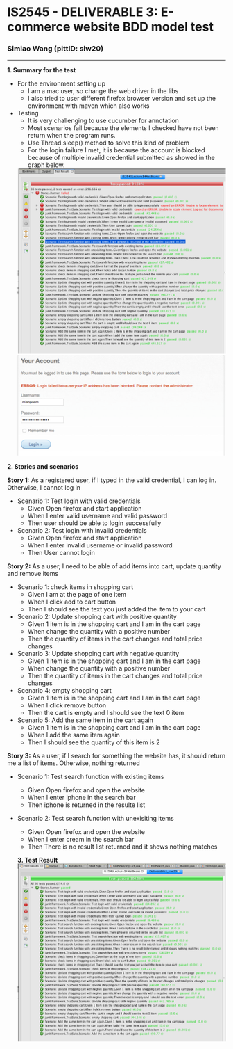 # IS2545 - DELIVERABLE 3: E-commerce website BDD model test
### Simiao Wang (pittID: siw20)
***


<strong>1. Summary for the test</strong>
  * For the environment setting up
    * I am a mac user, so change the web driver in the libs
    * I also tried to user different firefox browser version and set up the environment with maven which also works
  * Testing
    * It is very challenging to use cucumber for annotation
    * Most scenarios fail because the elements I checked have not been return when the program runs.
    * Use Thread.sleep() method to solve this kind of problem
    * For the login failure I met, it is because the account is blocked because of multiple invalid credential submitted as showed in the graph below.
    <img src = "images/image1.png">
    <img src = "images/image2.png">

<strong>2. Stories and scenarios</strong>

<strong>Story 1:</strong> As a registered user, if I typed in the valid credential, I can log in. Otherwise, I cannot log in
* Scenario 1: Test login with valid credentials
    * Given Open firefox and start application
    * When I enter valid username and valid password
    * Then user should be able to login successfully
* Scenario 2: Test login with invalid credentials
    * Given Open firefox and start application
    * When I enter invalid username or invalid password
    * Then User cannot login

<strong>Story 2:</strong> As a user, I need to be able of add items into cart, update quantity and remove items
* Scenario 1: check items in shopping cart
    * Given I am at the page of one item
    * When I click add to cart button
    * Then I should see the text you just added the item to your cart
* Scenario 2: Update shopping cart with positive quantity
    * Given 1 item is in the shopping cart and I am in the cart page
    * When change the quantity with a positive number
    * Then the quantity of items in the cart changes and total price changes
* Scenario 3: Update shopping cart with negative quantity
    * Given 1 item is in the shopping cart and I am in the cart page
    * When change the quantity with a positive number
    * Then the quantity of items in the cart changes and total price changes
* Scenario 4: empty shopping cart
    * Given 1 item is in the shopping cart and I am in the cart page
    * When I click remove button
    * Then the cart is empty and I should see the text 0 item
* Scenario 5: Add the same item in the cart again
    * Given 1 item is in the shopping cart and I am in the cart page
    * When I add the same item again
    * Then I should see the quantity of this item is 2

<strong>Story 3:</strong> As a user, if I search for something the website has, it should return me a list of items. Otherwise, nothing returned
* Scenario 1: Test search function with existing items
  * Given Open firefox and open the website
  * When I enter iphone in the search bar
  * Then iphone is returned in the resulte list

* Scenario 2: Test search function with unexisiting items
  * Given Open firefox and open the website
  * When I enter cream in the search bar
  * Then There is no result list returned and it shows nothing matches


  <strong>3. Test Result</strong>
  <img src="images/image3.png">
